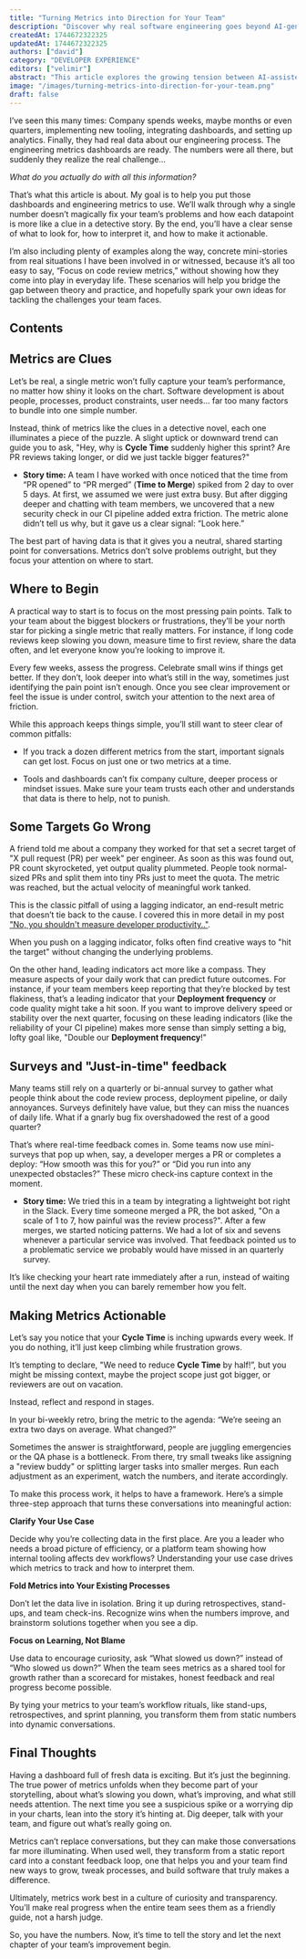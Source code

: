 ```yaml
---
title: "Turning Metrics into Direction for Your Team"
description: "Discover why real software engineering goes beyond AI-generated code. This in-depth article explores the rise of \"vibe coding,\" the risks of skipping foundational learning, and why experience, critical thinking, and deep system understanding still matter in the age of LLMs like ChatGPT and Copilot."
createdAt: 1744672322325
updatedAt: 1744672322325
authors: ["david"]
category: "DEVELOPER EXPERIENCE"
editors: ["velimir"]
abstract: "This article explores the growing tension between AI-assisted software development and the deep, experiential knowledge required to build and maintain sustainable systems. Drawing from over 15 years of experience, the author reflects on the value of struggling through complex, undocumented problems—the kind that can’t be solved by LLMs or Google alone—and emphasizes that real expertise is forged through repeated failure, critical thinking, and architectural insight.As tools like GitHub Copilot and ChatGPT become ubiquitous, many developers—especially those early in their careers—are embracing “vibe coding,” a workflow where code is generated with minimal understanding. While this approach can be productive for quick hacks or prototyping, it poses serious risks when applied to long-term, production-grade systems. The article cautions against letting AI tools short-circuit the learning process, warning that skipping the foundational struggles can lead to shallow expertise and brittle codebases. Through a mix of personal narrative, data analysis, and industry observations, the piece argues that while AI is a powerful accelerator, it cannot replace the human judgment, experience, and design thinking that define great software engineering. The call to action is clear: use the tools, but don’t let them think for you. True mastery comes not from generating code quickly, but from understanding why things work—and how to fix them when they don’t."
image: "/images/turning-metrics-into-direction-for-your-team.png"
draft: false
---
```


I’ve seen this many times: Company spends weeks, maybe months or even quarters, implementing new tooling, integrating dashboards, and setting up analytics. Finally, they had real data about our engineering process. The engineering metrics dashboards are ready. The numbers were all there, but suddenly they realize the real challenge...


*What do you actually do with all this information?*

That’s what this article is about. My goal is to help you put those dashboards and engineering metrics to use. We’ll walk through why a single number doesn’t magically fix your team’s problems and how each datapoint is more like a clue in a detective story. By the end, you’ll have a clear sense of what to look for, how to interpret it, and how to make it actionable.

I’m also including plenty of examples along the way, concrete mini-stories from real situations I have been involved in or witnessed, because it’s all too easy to say, “Focus on code review metrics,” without showing how they come into play in everyday life. These scenarios will help you bridge the gap between theory and practice, and hopefully spark your own ideas for tackling the challenges your team faces.

## Contents

## Metrics are Clues

Let’s be real, a single metric won’t fully capture your team’s performance, no matter how shiny it looks on the chart. Software development is about people, processes, product constraints, user needs... far too many factors to bundle into one simple number.

Instead, think of metrics like the clues in a detective novel, each one illuminates a piece of the puzzle. A slight uptick or downward trend can guide you to ask, "Hey, why is **Cycle Time** suddenly higher this sprint? Are PR reviews taking longer, or did we just tackle bigger features?"

- **Story time:** A team I have worked with once noticed that the time from “PR opened” to “PR merged” (**Time to Merge**) spiked from 2 day to over 5 days. At first, we assumed we were just extra busy. But after digging deeper and chatting with team members, we uncovered that a new security check in our CI pipeline added extra friction. The metric alone didn’t tell us why, but it gave us a clear signal: “Look here.”

The best part of having data is that it gives you a neutral, shared starting point for conversations. Metrics don’t solve problems outright, but they focus your attention on where to start.


## Where to Begin

A practical way to start is to focus on the most pressing pain points. Talk to your team about the biggest blockers or frustrations, they’ll be your north star for picking a single metric that really matters. For instance, if long code reviews keep slowing you down, measure time to first review, share the data often, and let everyone know you’re looking to improve it.

Every few weeks, assess the progress. Celebrate small wins if things get better. If they don’t, look deeper into what’s still in the way, sometimes just identifying the pain point isn’t enough. Once you see clear improvement or feel the issue is under control, switch your attention to the next area of friction.

While this approach keeps things simple, you’ll still want to steer clear of common pitfalls:

- If you track a dozen different metrics from the start, important signals can get lost. Focus on just one or two metrics at a time.

- Tools and dashboards can’t fix company culture, deeper process or mindset issues. Make sure your team trusts each other and understands that data is there to help, not to punish.

## Some Targets Go Wrong

A friend told me about a company they worked for that set a secret target of "X pull request (PR) per week" per engineer. As soon as this was found out, PR count skyrocketed, yet output quality plummeted. People took normal-sized PRs and split them into tiny PRs just to meet the quota. The metric was reached, but the actual velocity of meaningful work tanked.

This is the classic pitfall of using a lagging indicator, an end-result metric that doesn’t tie back to the cause. I covered this in more detail in my post ["No, you shouldn't measure developer productivity.."](https://www.crocoder.dev/blog/you-should-not-measure-developer-productivity-response-to-mckinsey).  

When you push on a lagging indicator, folks often find creative ways to "hit the target" without changing the underlying problems. 

On the other hand, leading indicators act more like a compass. They measure aspects of your daily work that can predict future outcomes. For instance, if your team members keep reporting that they’re blocked by test flakiness, that’s a leading indicator that your **Deployment frequency** or code quality might take a hit soon. If you want to improve delivery speed or stability over the next quarter, focusing on these leading indicators (like the reliability of your CI pipeline) makes more sense than simply setting a big, lofty goal like, "Double our **Deployment frequency**!"

## Surveys and "Just-in-time" feedback

Many teams still rely on a quarterly or bi-annual survey to gather what people think about the code review process, deployment pipeline, or daily annoyances. Surveys definitely have value, but they can miss the nuances of daily life. What if a gnarly bug fix overshadowed the rest of a good quarter?

That’s where real-time feedback comes in. Some teams now use mini-surveys that pop up when, say, a developer merges a PR or completes a deploy: “How smooth was this for you?” or “Did you run into any unexpected obstacles?” These micro check-ins capture context in the moment.

- **Story time:** We tried this in a team by integrating a lightweight bot right in the Slack. Every time someone merged a PR, the bot asked, "On a scale of 1 to 7, how painful was the review process?". After a few merges, we started noticing patterns. We had a lot of six and sevens whenever a particular service was involved. That feedback pointed us to a problematic service we probably would have missed in an quarterly survey.

It’s like checking your heart rate immediately after a run, instead of waiting until the next day when you can barely remember how you felt.

## Making Metrics Actionable

Let’s say you notice that your **Cycle Time** is inching upwards every week. If you do nothing, it’ll just keep climbing while frustration grows.

It’s tempting to declare, "We need to reduce **Cycle Time** by half!”, but you might be missing context, maybe the project scope just got bigger, or reviewers are out on vacation.

Instead, reflect and respond in stages. 

In your bi-weekly retro, bring the metric to the agenda: “We’re seeing an extra two days on average. What changed?” 

Sometimes the answer is straightforward, people are juggling emergencies or the QA phase is a bottleneck. From there, try small tweaks like assigning a "review buddy" or splitting larger tasks into smaller merges. Run each adjustment as an experiment, watch the numbers, and iterate accordingly.

To make this process work, it helps to have a framework. Here’s a simple three-step approach that turns these conversations into meaningful action:

**Clarify Your Use Case**

Decide why you’re collecting data in the first place. Are you a leader who needs a broad picture of efficiency, or a platform team showing how internal tooling affects dev workflows? Understanding your use case drives which metrics to track and how to interpret them.

**Fold Metrics into Your Existing Processes**

Don’t let the data live in isolation. Bring it up during retrospectives, stand-ups, and team check-ins. Recognize wins when the numbers improve, and brainstorm solutions together when you see a dip.

**Focus on Learning, Not Blame**

Use data to encourage curiosity, ask “What slowed us down?” instead of “Who slowed us down?” When the team sees metrics as a shared tool for growth rather than a scorecard for mistakes, honest feedback and real progress become possible.

By tying your metrics to your team’s workflow rituals, like stand-ups, retrospectives, and sprint planning, you transform them from static numbers into dynamic conversations.

## Final Thoughts

Having a dashboard full of fresh data is exciting. But it’s just the beginning. The true power of metrics unfolds when they become part of your storytelling, about what’s slowing you down, what’s improving, and what still needs attention. The next time you see a suspicious spike or a worrying dip in your charts, lean into the story it’s hinting at. Dig deeper, talk with your team, and figure out what’s really going on.

Metrics can’t replace conversations, but they can make those conversations far more illuminating. When used well, they transform from a static report card into a constant feedback loop, one that helps you and your team find new ways to grow, tweak processes, and build software that truly makes a difference.

Ultimately, metrics work best in a culture of curiosity and transparency. You’ll make real progress when the entire team sees them as a friendly guide, not a harsh judge.

So, you have the numbers. Now, it’s time to tell the story and let the next chapter of your team’s improvement begin.
